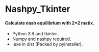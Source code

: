 # Nashpy_Tkinter
#### Calculate nash equilibrium with 2*2 matix.
+ Python 3.6 and tkinter.
+ Numpy and nashpy required.
+ .exe in dist (Packed by pyinstaller).
